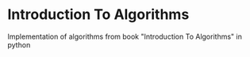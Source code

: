 # Introduction To Algorithms
Implementation of algorithms from book "Introduction To Algorithms" in python
